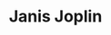 ---
title: "Janis Joplin"
summary: "Born: 19 January 1943, Port Arthur, Texas, USA. Died: 04 October 1970, Los Angeles, California, USA. **Joplin** was the eldest of her siblings Michael and Laura, and attended Thomas Jefferson High School, where she began painting and listening to blues artists , , and with the other rebellious kids in her neighborhood. She graduated high school in 1960, and in 1962, she quit university in the middle of her studies. The university then ran the headline, \"She Dares To Be Different\" in the student newspaper. She went to San Francisco in 1963, first living in North Beach and later, Haight-Ashbury, where she begun the drug and alcohol habits that would tragically end her life. During this period, she recorded a session with that later appeared as the bootleg \"The Typewriter Tape\". Noticeably suffering from her addictions, she returned to Port Arthur in May 1965 and 'straightened up' for a year, enrolling as a sociology major at Lamar University. In 1966, at the invitation of whom she'd known as a teenager, she returned to California and was recruited as the singer for in June, appearing at the in San Francisco during her first public performance with them. In August 1966, the group signed with and recorded an album. However, it was not released until a year later and in the meantime, with very little reward, they moved with the to a house in Lagunitas, California. It was there that Joplin relapsed into hard drug use. Joplin and the band signed with in November 1967 and released in 1968. This release was the culmination of a year in which Joplin had wowed audiences at the Monterey Pop Festival, the Anderson Theater in New York, the Wake For Martin Luther King Jr concert with in New York and on TV's prime-time Dick Cavett Show. Joplin then left the band after a Family Dog benefit gig in December 1968 and formed a back-up group, the , releasing an album in September 1969. The group disbanded three months later, with Joplin again suffering from her addictions. After taking time out in Brazil with close friend Linda Gravenites , who was her costume designer and praised by Joplin in the May 1968 issue of Vogue, Joplin returned to America and formed the , which began touring in May 1970. She also appeared in reunion concerts with at this time. She then began recording a new album in September 1970 with producer . By Saturday, October 3rd Joplin had already laid down a number of takes at in LA, including \"Mercedes Benz\". On the following day she failed to appear and John Cooke, the road manager of Full Tilt Boogie Band, drove to the Landmark Motor Hotel where Joplin was staying. There he found her dead on the floor of her room, the result of a seizure caused by a heroin overdose. Joplin was cremated and her ashes scattered from a plane into the Pacific Ocean. Her unfinished recordings were assembled and the result was the posthumously released in 1971. It became the biggest selling album of her career. Inducted into Rock And Roll Hall of Fame in 1995 ."
image: "janis-joplin.jpg"
apple_music_artist_url: "https://music.apple.com/gb/artist/janis-joplin/365673"
---